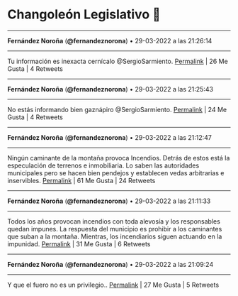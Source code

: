 # Changoleón Legislativo 🙈
*****
**Fernández Noroña** (**@fernandeznorona**) • 29-03-2022 a las 21:26:14
*****
Tu información es inexacta cernícalo @SergioSarmiento.
[Permalink](https://twitter.com/fernandeznorona/status/1509039276939517954) | 26 Me Gusta | 4 Retweets
*****
**Fernández Noroña** (**@fernandeznorona**) • 29-03-2022 a las 21:25:43
*****
No estás informando bien gaznápiro @SergioSarmiento.
[Permalink](https://twitter.com/fernandeznorona/status/1509039143912890369) | 24 Me Gusta | 4 Retweets
*****
**Fernández Noroña** (**@fernandeznorona**) • 29-03-2022 a las 21:12:47
*****
Ningún caminante de la montaña provoca Incendios. Detrás de estos está la especulación de terrenos e inmobiliaria. Lo saben las autoridades municipales pero se hacen bien pendejos y establecen vedas arbitrarias e inservibles.
[Permalink](https://twitter.com/fernandeznorona/status/1509035889825136641) | 61 Me Gusta | 24 Retweets
*****
**Fernández Noroña** (**@fernandeznorona**) • 29-03-2022 a las 21:11:33
*****
Todos los años provocan incendios con toda alevosía y los responsables quedan impunes. La respuesta del municipio es prohibir a los caminantes que suban a la montaña. Mientras, los incendiarios siguen actuando en la impunidad.
[Permalink](https://twitter.com/fernandeznorona/status/1509035579228442624) | 31 Me Gusta | 6 Retweets
*****
**Fernández Noroña** (**@fernandeznorona**) • 29-03-2022 a las 21:09:24
*****
Y que el fuero no es un privilegio..
[Permalink](https://twitter.com/fernandeznorona/status/1509035039857811456) | 27 Me Gusta | 5 Retweets